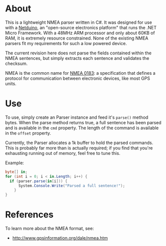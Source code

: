 About
=====
This is a lightweight NMEA parser written in C#. It was designed for use with
a [Netduino](http://netduino.com), an "open-source electronics platform" that runs
the .NET Micro Framework. With a 48MHz ARM processor and only about 60KB of RAM,
it is extremely resource constrained. None of the existing NMEA parsers fit my
requirements for such a low powered device.

The current revision here does not parse the fields contained within the NMEA
sentences, but simply extracts each sentence and validates the checksum.

NMEA is the common name for [NMEA 0183](http://en.wikipedia.org/wiki/NMEA_0183): a
specification that defines a protocol for communication between electronic devices,
like most GPS units.

Use
=====
To use, simply create an Parser instance and feed it's `parse()` method bytes. When
the parse method returns true, a full sentence has been parsed and is available
in the `cmd` property. The length of the command is available in the `offset` property.

Currently, the Parser allocates a 1k buffer to hold the parsed commands. This is
probably far more than is actually required; if you find that you're exhausting
running out of memory, feel free to tune this.

Example:

```c#
byte[] in;
for (int i = 0; i < in.Length; i++) {
  if (parser.parse(in[i])) {
	  System.Console.Write("Parsed a full sentence!");
	}
}
```

References
==========

To learn more about the NMEA format, see:

* http://www.gpsinformation.org/dale/nmea.htm

